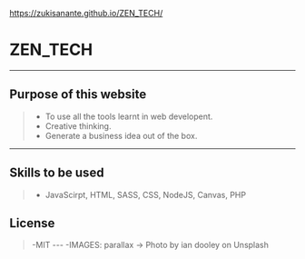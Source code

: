 https://zukisanante.github.io/ZEN_TECH/

# ZEN_TECH
---
## Purpose of this website
>- To use all the tools learnt in web developent.
>- Creative thinking.
>- Generate a business idea out of the box.
---
## Skills to be used
>- JavaScirpt, HTML, SASS, CSS, NodeJS, Canvas, PHP
## License
>-MIT ---
>-IMAGES: parallax -> Photo by ian dooley on Unsplash 
